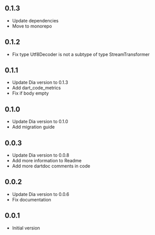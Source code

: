 ## 0.1.3

- Update dependencies
- Move to monorepo

## 0.1.2

- Fix type Utf8Decoder is not a subtype of type StreamTransformer

## 0.1.1

- Update Dia version to 0.1.3
- Add dart_code_metrics
- Fix if body empty

## 0.1.0

- Update Dia version to 0.1.0
- Add migration guide

## 0.0.3

- Update Dia version to 0.0.8
- Add more information to Readme
- Add more dartdoc comments in code

## 0.0.2

- Update Dia version to 0.0.6
- Fix documentation

## 0.0.1

- Initial version
